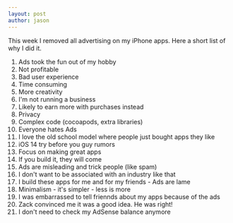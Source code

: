 ```yaml
---
layout: post
author: jason
---
```

<p>This week I removed all advertising on my iPhone apps. Here a short list of why I did it.</p>

<ol>
	<li>Ads took the fun out of my hobby</li>
	<li>Not profitable</li>
	<li>Bad user experience</li>
	<li>Time consuming</li>
	<li>More creativity</li>
	<li>I'm not running a business</li>
	<li>Likely to earn more with purchases instead</li>
	<li>Privacy</li>
	<li>Complex code (cocoapods, extra libraries)</li>
	<li>Everyone hates Ads</li>
	<li>I love the old school model where people just bought apps they like</li>
	<li>iOS 14 try before you guy rumors</li>
	<li>Focus on making great apps</li>
	<li>If you build it, they will come</li>
	<li>Ads are misleading and trick people (like spam)</li>
	<li>I don't want to be associated with an industry like that</li>
	<li>I build these apps for me and for my friends - Ads are lame</li>
	<li>Minimalism - it's simpler - less is more</li>
	<li>I was embarrassed to tell friennds about my apps because of the ads</li>
	<li>Zack convinced me it was a good idea. He was right!</li>
	<li>I don't need to check my AdSense balance anymore</li>
</ol>
